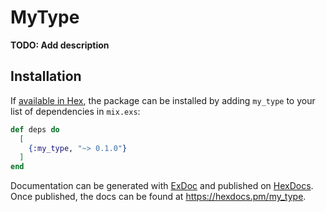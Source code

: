 # MyType

**TODO: Add description**

## Installation

If [available in Hex](https://hex.pm/docs/publish), the package can be installed
by adding `my_type` to your list of dependencies in `mix.exs`:

```elixir
def deps do
  [
    {:my_type, "~> 0.1.0"}
  ]
end
```

Documentation can be generated with [ExDoc](https://github.com/elixir-lang/ex_doc)
and published on [HexDocs](https://hexdocs.pm). Once published, the docs can
be found at <https://hexdocs.pm/my_type>.

